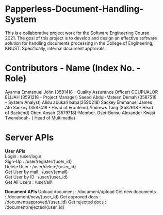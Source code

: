 # Papperless-Document-Handling-System

This is a collaborative project work for the Software Engineering Course 2021.
The goal of this project is to develop and design an effective software solution for
handling documents processing in the College of Engineering, KNUST. Specifically,
internal document approvals.

# Contributors - Name (Index No. - Role)

Ayarma Emmanuel John (3581418 - Quality Assurance Officer)
OCUPUALOR ELIJAH (3591218 - Project Manager)
Saeed Abdul-Mateen Demah (3587518 - System Analyst)
Alidu abukari baba(3590218)
Sackey Emmanuel James Ato Sackey (3587418 - Head of Frontend)
Andrews Tang (3587618 - Head of Backend)
Obed Ansah (3579718)-Member. Osei-Bonsu Alexander Kwasi Tweneboah- ( Head of Multimedia)


# Server APIs
**User APIs**\
Login : /user/login\
Sign-Up : /user/register/{user_id}\
Delete User : /user/delete/{user_id}\
Get User by mail    : /user/{email}\
Get User by ID  : /user/{user_id}\
Get All Users : /user/all\

**Document APIs**
Upload document : /document/upload
Get new documents : /document/new/{user_id}
Get approved docs : /document/approved/{user_id}
Get rejected docs : /document/rejected/{user_id}
